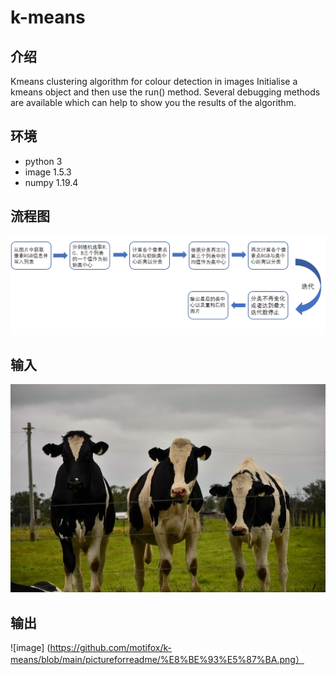 # k-means
## 介绍
Kmeans clustering algorithm for colour detection in images
Initialise a kmeans object and then use the run() method.
Several debugging methods are available which can help to
show you the results of the algorithm.

## 环境
- python 3
- image 1.5.3
- numpy 1.19.4

## 流程图
![image](https://github.com/motifox/k-means/blob/main/pictureforreadme/%E6%B5%81%E7%A8%8B%E5%9B%BE.png)

## 输入
![image](https://github.com/motifox/k-means/blob/main/pictureforreadme/%E8%BE%93%E5%85%A5.png)

## 输出
![image] (https://github.com/motifox/k-means/blob/main/pictureforreadme/%E8%BE%93%E5%87%BA.png）
